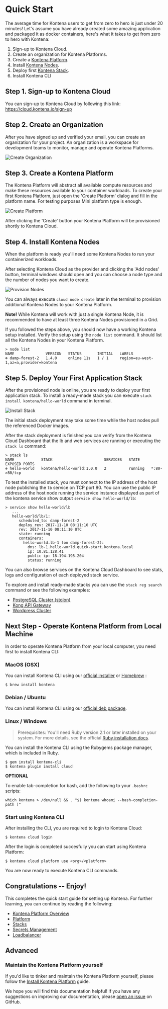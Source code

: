 # Quick Start

The average time for Kontena users to get from zero to hero is just under 20 minutes! Let's assume you have already created some amazing application and packaged it as docker containers, here's what it takes to get from zero to hero with Kontena:

1. Sign-up to Kontena Cloud.
2. Create an organization for Kontena Platforms.
3. Create a [Kontena Platform](using-kontena/platform.md).
4. Install [Kontena Nodes](using-kontena/nodes.md).
5. Deploy first [Kontena Stack](using-kontena/stacks.md).
6. Install Kontena CLI

## Step 1. Sign-up to Kontena Cloud

You can sign-up to Kontena Cloud by following this link: https://cloud.kontena.io/sign-up

## Step 2. Create an Organization

After you have signed up and verified your email, you can create an organization for your project. An organization is a workspace for development teams to monitor, manage and operate Kontena Platforms.

<img src="_images/kontena-cloud-create-org.png" alt="Create Organization" />

## Step 3. Create a Kontena Platform

The Kontena Platform will abstract all available compute resources and make these resources available to your container workloads. To create your first Kontena Platform, just open the 'Create Platform' dialog and fill in the platform name. For testing purposes Mini platform type is enough.

<img src="_images/kontena-cloud-create-platform.png" alt="Create Platform" />

After clicking the 'Create' button your Kontena Platform will be provisioned shortly to Kontena Cloud.

## Step 4. Install Kontena Nodes

When the platform is ready you'll need some Kontena Nodes to run your containerized workloads.

After selecting Kontena Cloud as the provider and clicking the 'Add nodes' button, terminal windows should open and you can choose a node type and the number of nodes you want to create.

<img src="_images/kontena-cloud-provision-nodes.png" alt="Provision Nodes" />

You can always execute `cloud node create` later in the terminal to provision additional Kontena Nodes to your Kontena Platform.

**Note!** While Kontena will work with just a single Kontena Node, it is recommended to have at least three Kontena Nodes provisioned in a Grid.

If you followed the steps above, you should now have a working Kontena setup installed. Verify the setup using the `node list` command. It should list all the Kontena Nodes in your Kontena Platform.

```
> node list
NAME              VERSION   STATUS       INITIAL   LABELS
⊛ damp-forest-2   1.4.0     online 11s   1 / 1     region=eu-west-1,az=a,provider=kontena
```

## Step 5. Deploy Your First Application Stack

After the provisioned node is online, you are ready to deploy your first application stack. To install a ready-made stack you can execute `stack install kontena/hello-world` command in terminal.

<img src="_images/kontena-cloud-install-stack.png" alt="Install Stack" />

The initial stack deployment may take some time while the host nodes pull the referenced Docker images.

After the stack deployment is finished you can verify from the Kontena Cloud Dashboard that the lb and web services are running or executing the `stack ls` command:

```
> stack ls
NAME            STACK                       SERVICES   STATE     EXPOSED PORTS
⊛ hello-world   kontena/hello-world:1.0.0   2          running   *:80->80/tcp
```

To test the installed stack, you must connect to the IP address of the host node publishing the `lb` service on TCP port 80. You can use the public IP address of the host node running the service instance displayed as part of the kontena service show output `service show hello-world/lb`:

```
> service show hello-world/lb
   ...
   hello-world/lb/1:
      scheduled_to: damp-forest-2
      deploy_rev: 2017-11-10 08:11:10 UTC
      rev: 2017-11-10 08:11:10 UTC
      state: running
      containers:
        hello-world.lb-1 (on damp-forest-2):
          dns: lb-1.hello-world.quick-start.kontena.local
          ip: 10.81.128.41
          public ip: 18.194.195.204
          status: running
```

You can also browse services on the Kontena Cloud Dashboard to see stats, logs and configuration of each deployed stack service.

To explore and install ready-made stacks you can use the `stack reg search` command or see the following examples:

- [PostgreSQL Cluster (stolon)](https://github.com/kontena/kontena-stacks/tree/master/stolon)
- [Kong API Gateway](https://github.com/kontena/kontena-stacks/tree/master/kong)
- [Wordpress Cluster](https://github.com/kontena/kontena-stacks/tree/master/wordpress-cluster)

## Next Step - Operate Kontena Platform from Local Machine
In order to operate Kontena Platform from your local computer, you need first to install Kontena CLI:

### MacOS (OSX)

You can install Kontena CLI using our [official installer](https://gh-releases.kontena.io/kontena/kontena/pkg/latest) or [Homebrew](https://brew.sh/) :

```
$ brew install kontena
```

### Debian / Ubuntu

You can install Kontena CLI using our [official deb package](https://gh-releases.kontena.io/kontena/kontena/deb/latest).

### Linux / Windows

> Prerequisites: You'll need Ruby version 2.1 or later installed on your system. For more details, see the official [Ruby installation docs](https://www.ruby-lang.org/en/documentation/installation/).


You can install the Kontena CLI using the Rubygems package manager, which is included in Ruby.

```
$ gem install kontena-cli
$ kontena plugin install cloud
```

**OPTIONAL**

To enable tab-completion for bash, add the following to your `.bashrc` scripts:

```
which kontena > /dev/null && . "$( kontena whoami --bash-completion-path )"
```
### Start using Kontena CLI

After installing the CLI, you are required to login to Kontena Cloud:

```
$ kontena cloud login
```

After the login is completed succesfully you can start using Kontena Platform:

```
$ kontena cloud platform use <org>/<platform>
```

You are now ready to execute Kontena CLI commands.

## Congratulations -- Enjoy!

This completes the quick start guide for setting up Kontena. For further learning, you can continue by reading the following:

* [Kontena Platform Overview](using-kontena/README.md)
* [Platform](using-kontena/platform.md)
* [Stacks](using-kontena/stacks.md)
* [Secrets Management](using-kontena/vault.md)
* [Loadbalancer](using-kontena/loadbalancer.md)

## Advanced

### Maintain the Kontena Platform yourself
If you'd like to tinker and maintain the Kontena Platform yourself, please follow the [Install Kontena Platform](./install-kontena-platform.html) guide.


We hope you will find this documentation helpful! If you have any suggestions on improving our documentation, please [open an issue](https://github.com/kontena/kontena/issues) on GitHub.
